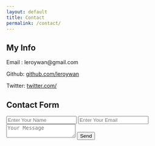 ```yaml
---
layout: default	
title: Contact
permalink: /contact/
---
```


<div class="main-content">
	<div class="contact-info">
		<h2>My Info</h2>
		<p></p>
		<div>
			<span><p>Email  : leroywan@gmail.com </p></span>
			<span><p>Github: <a href="http://github.com/leroywan">github.com/leroywan</a></p></span>
			<span><p>Twitter: <a href="#">twitter.com/</a></p></span>
		</div>
	</div>
	<div class="contact-form"> 
		<h2 class="heading">Contact Form</h2>
		<form action="https://formspree.io/leroywan@gmail.com"
		      method="POST">
		    <input type="text" name="name" placeholder="Enter Your Name">
		    <input type="email" name="_replyto" placeholder="Enter Your Email">
		    <textarea type="text" name="message" placeholder="Your Message"></textarea>
		    <input class="submit" type="submit" value="Send">
		</form>
	</div>
</div>